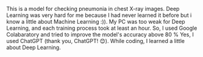 This is a model for checking pneumonia in chest X-ray images.                                                                                                         Deep Learning was very hard for me because I had never learned it before but i know a little about Machine Learning :)). My PC was too weak for Deep Learning, and each training process took at least an hour. So, I used Google Colabaratory  and tried to improve the model's accuracy above 80 %
Yes, I used ChatGPT (thank you, ChatGPT! 😊). While coding, I learned a little about Deep Learning.

